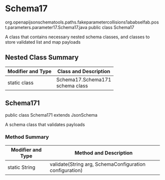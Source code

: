 # Schema17
org.openapijsonschematools.paths.fakeparametercollisions1ababselfab.post.parameters.parameter17.Schema17.java
public class Schema17

A class that contains necessary nested schema classes, and classes to store validated list and map payloads

## Nested Class Summary
| Modifier and Type | Class and Description |
| ----------------- | ---------------------- |
| static class | Schema17.Schema171<br> schema class |

## Schema171
public class Schema171
extends JsonSchema

A schema class that validates payloads

### Method Summary
| Modifier and Type | Method and Description |
| ----------------- | ---------------------- |
| static String | validate(String arg, SchemaConfiguration configuration) |
